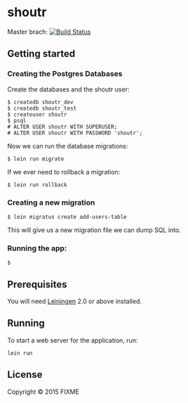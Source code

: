 # shoutr

Master brach: [![Build Status](https://travis-ci.org/lambdas-of-love/shoutr.svg?branch=master)](https://travis-ci.org/lambdas-of-love/shoutr)

## Getting started

### 

### Creating the Postgres Databases

Create the databases and the shoutr user:

    $ createdb shoutr_dev
    $ createdb shoutr_test
    $ createuser shoutr
    $ psql
    # ALTER USER shoutr WITH SUPERUSER;
    # ALTER USER shoutr WITH PASSWORD 'shoutr';

Now we can run the database migrations:

    $ lein run migrate

If we ever need to rollback a migration:

    $ lein run rollback

### Creating a new migration

    $ lein migratus create add-users-table

This will give us a new migration file we can dump SQL into.

### Running the app:

    $ 


## Prerequisites

You will need [Leiningen][1] 2.0 or above installed.

[1]: https://github.com/technomancy/leiningen

## Running

To start a web server for the application, run:

    lein run

## License

Copyright © 2015 FIXME

